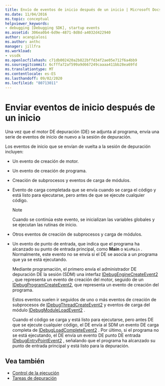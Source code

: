 ```yaml
---
title: Envío de eventos de inicio después de un inicio | Microsoft Docs
ms.date: 11/04/2016
ms.topic: conceptual
helpviewer_keywords:
- debugging [Debugging SDK], startup events
ms.assetid: 306ea0b4-6d9e-4871-8d8d-a4032d422940
author: acangialosi
ms.author: anthc
manager: jillfra
ms.workload:
- vssdk
ms.openlocfilehash: c71db002420a2b822bffd34f2ae05e712f6a4bb9
ms.sourcegitcommit: 6cfffa72af599a9d667249caaaa411bb28ea69fd
ms.translationtype: MT
ms.contentlocale: es-ES
ms.lasthandoff: 09/02/2020
ms.locfileid: "80713011"
---
```

# <a name="send-startup-events-after-a-launch"></a>Enviar eventos de inicio después de un inicio
Una vez que el motor DE depuración (DE) se adjunta al programa, envía una serie de eventos de inicio de nuevo a la sesión de depuración.

 Los eventos de inicio que se envían de vuelta a la sesión de depuración incluyen:

- Un evento de creación de motor.

- Un evento de creación de programa.

- Creación de subprocesos y eventos de carga de módulos.

- Evento de carga completada que se envía cuando se carga el código y está listo para ejecutarse, pero antes de que se ejecute cualquier código.

  > [!NOTE]
  > Cuando se continúa este evento, se inicializan las variables globales y se ejecutan las rutinas de inicio.

- Otros eventos de creación de subprocesos y carga de módulos.

- Un evento de punto de entrada, que indica que el programa ha alcanzado su punto de entrada principal, como **Main** o `WinMain` . Normalmente, este evento no se envía si el DE se asocia a un programa que ya se está ejecutando.

  Mediante programación, el primero envía el administrador DE depuración DE la sesión (SDM) una interfaz [IDebugEngineCreateEvent2](../../extensibility/debugger/reference/idebugenginecreateevent2.md) , que representa un evento de creación del motor, seguido de un [IDebugProgramCreateEvent2](../../extensibility/debugger/reference/idebugprogramcreateevent2.md), que representa un evento de creación del programa.

  Estos eventos suelen ir seguidos de uno o más eventos de creación de subprocesos de [IDebugThreadCreateEvent2](../../extensibility/debugger/reference/idebugthreadcreateevent2.md) y eventos de carga del módulo [IDebugModuleLoadEvent2](../../extensibility/debugger/reference/idebugmoduleloadevent2.md) .

  Cuando el código se carga y está listo para ejecutarse, pero antes DE que se ejecute cualquier código, el DE envía al SDM un evento DE carga completa de [IDebugLoadCompleteEvent2](../../extensibility/debugger/reference/idebugloadcompleteevent2.md) . Por último, si el programa no se está ejecutando, el DE envía un evento DE punto DE entrada [IDebugEntryPointEvent2](../../extensibility/debugger/reference/idebugentrypointevent2.md) , señalando que el programa ha alcanzado su punto de entrada principal y está listo para la depuración.

## <a name="see-also"></a>Vea también
- [Control de la ejecución](../../extensibility/debugger/control-of-execution.md)
- [Tareas de depuración](../../extensibility/debugger/debugging-tasks.md)
